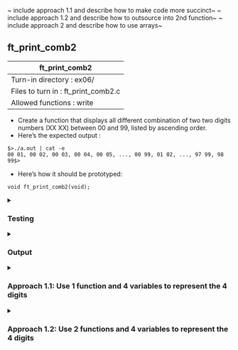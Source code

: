 ~ include approach 1.1 and describe how to make code more succinct~
~ include approach 1.2 and describe how to outsource into 2nd function~
~ include approach 2 and describe how to use arrays~


## ft_print_comb2

|               ft_print_comb2        |
|---------------------------------|
| Turn-in directory : ex06/       |
| Files to turn in : ft_print_comb2.c |
| Allowed functions : write       |
- Create a function that displays all different combination of two two digits numbers
(XX XX) between 00 and 99, listed by ascending order.
- Here’s the expected output :
```
$>./a.out | cat -e
00 01, 00 02, 00 03, 00 04, 00 05, ..., 00 99, 01 02, ..., 97 99, 98 99$>
```
- Here’s how it should be prototyped:
```
void ft_print_comb2(void);
```

<details>
<summary><h3>Testing</h3></summary>
<pre><code> int	main(void)
{
	ft_print_comb2();
	return (0);
}

 </code></pre>

See [testing file](main.c)
</details>

<details>
<summary><h3>Output</h3></summary>

This is a shortened version of the output (The full output is about 35,000 characters)
<pre><code>00 01, 00 02, 00 03, 00 04, 00 05, 00 06, 00 07, 00 08, 00 09, 00 10, 00 11, 00 12, 00 13, 00 14, 00 15, 00 16, 00 17, 00 18, 00 19, 00 20, 00 21, 00 22, 00 23, 00 24, 00 25, 00 26, 00 27, 00 28, 00 29, 00 30, 00 31, 00 32, 00 33, 00 34, 00 35, 00 36, 00 37, 00 38, 00 39, 00 40, 00 41, 00 42, 00 43, 00 44, 00 45, 00 46, 00 47, 00 48, 00 49, 00 50, 00 51, 00 52, 00 53, 00 54, 00 55, 00 56, 00 57, 00 58, 00 59, 00 60, 00 61, 00 62, 00 63, 00 64, 00 65, 00 66, 00 67, 00 68, 00 69, 00 70, 00 71, 00 72, 00 73, 00 74, 00 75, 00 76, 00 77, 00 78, 00 79, 00 80, 00 81, 00 82, 00 83, 00 84, 00 85, 00 86, 00 87, 00 88, 00 89, 00 90, 00 91, 00 92, 00 93, 00 94, 00 95, 00 96, 00 97, 00 98, 00 99, 01 02, 01 03, 01 04, 01 05, 01 06, ... , 95 96, 95 97, 95 98, 95 99, 96 97, 96 98, 96 99, 97 98, 97 99, 98 99</code></pre>

Note that <code>00 99</code> is followed by <code>01 02</code>. In other words, <code>01 00</code> is skipped because <code>00</code> is less than <code>01</code> and <code>01 01</code> is skipped since the 2-digit combinations are the same. As the first 2-digit combination 'increases', there will be fewer possible combinations for the second 2-digit combination, such that by the time the first 2-digit combination is <code>98</code>, there is only one possible combination for the second 2-digit combination (i.e., <code>99</code> to make <code>98 99</code>)
</details>

<details>
<summary><h3><b>Approach 1.1: Use 1 function and 4 variables to represent the 4 digits</b></h3></summary>
This <a href=ft_print_comb2_v1_1.c>answer</a> uses the same approach as was used for <a href=../05_ft_print_comb/ft_print_comb.c>answer</a>. In other words, it uses 4 variables to represent each of the 4 digits and then 4 <code>while</code> loops to go through each of their values. 


To try and keep this code succinct, a few tricks were used: 

However, the function remains over 25 lines long and thus not in line with The Norme. <a href=ft_print_comb2_v1_2.c>Approach 1.2</a> uses 2 functions to overcome this issue. 

</details>

<details>
<summary><h3><b>Approach 1.2: Use 2 functions and 4 variables to represent the 4 digits</b></h3></summary>
This <a href=ft_print_comb2_v1_2.c>answer</a> splits the code in <a href=ft_print_comb2_v1_1.c>Approach 1.1</a> into two functions. 


</details>
